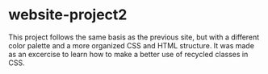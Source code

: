 # website-project2
This project follows the same basis as the previous site, but with a different color palette and a more organized CSS and HTML structure. It was made as an excercise to learn how to make a better use of recycled classes in CSS.
